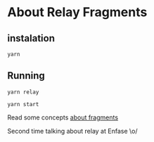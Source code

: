 # About Relay Fragments
## instalation
`yarn`

## Running
`yarn relay`

`yarn start`

Read some concepts [about fragments](https://gist.github.com/AugustoCalaca/7ee5b9c4b55556ec58e26242c3a5dacb)

Second time talking about relay at Enfase \o/
